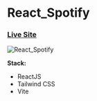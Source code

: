 # React_Spotify

### [Live Site](###)

![React_Spotify](https://ibb.co/XVB9sm0)

**Stack:**

- ReactJS
- Tailwind CSS
- Vite